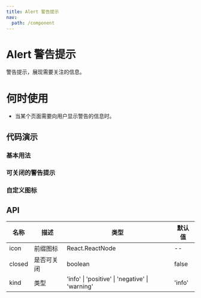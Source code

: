 ```yaml
---
title: Alert 警告提示
nav:
  path: /component
---
```


# Alert 警告提示

警告提示，展现需要关注的信息。

# 何时使用

* 当某个页面需要向用户显示警告的信息时。

## 代码演示

### 基本用法

<code src="./demo/basic.tsx" title='四种样式' desc='共有四种样式info、positive、negative、warning。'></code>

### 可关闭的警告提示
<code src="./demo/basicClose.tsx" title='带有关闭按钮' desc='关闭按钮, 默认不显示'></code>

### 自定义图标
<code src="./demo/basicIcon.tsx" title='自定义前缀图标' desc='支持自定义图标, 可以是图片、svg、canvas等'></code>

## API

|   名称    |     描述     |      类型     |    默认值     |
|  -------   |    ------  | ------------ | ------------ | 
|   icon |   前缀图标   |  React.ReactNode | -- |
|   closed |  是否可关闭  |   boolean   |   false   |
|   kind | 类型  |   'info' \| 'positive' \| 'negative' \| 'warning'  |   'info'   |